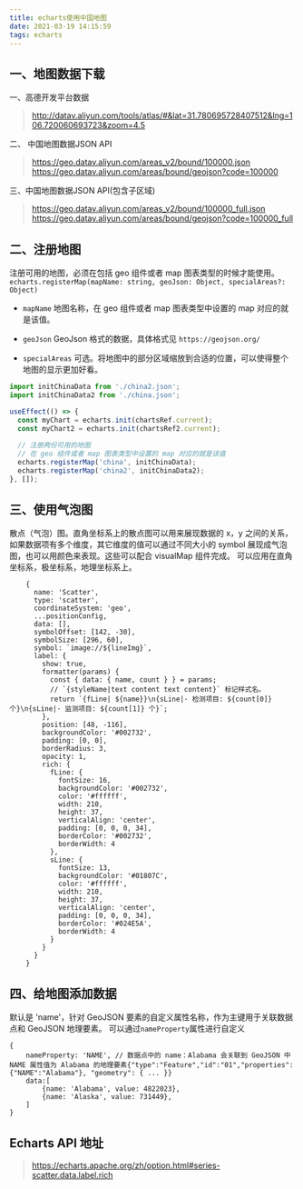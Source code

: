 ```yaml
---
title: echarts使用中国地图
date: 2021-03-19 14:15:59
tags: echarts
---
```


## 一、地图数据下载

一、高德开发平台数据

> http://datav.aliyun.com/tools/atlas/#&lat=31.780695728407512&lng=106.720060693723&zoom=4.5

二、 中国地图数据JSON API

> https://geo.datav.aliyun.com/areas_v2/bound/100000.json
> https://geo.datav.aliyun.com/areas/bound/geojson?code=100000

三、中国地图数据JSON API(包含子区域)

> https://geo.datav.aliyun.com/areas_v2/bound/100000_full.json
> https://geo.datav.aliyun.com/areas/bound/geojson?code=100000_full
 
## 二、注册地图

注册可用的地图，必须在包括 geo 组件或者 map 图表类型的时候才能使用。
`echarts.registerMap(mapName: string, geoJson: Object, specialAreas?: Object)`

- `mapName`
  地图名称，在 geo 组件或者 map 图表类型中设置的 map 对应的就是该值。
    
- `geoJson`
  GeoJson 格式的数据，具体格式见 `https://geojson.org/`
        
- `specialAreas`
  可选。将地图中的部分区域缩放到合适的位置，可以使得整个地图的显示更加好看。
  


```javascript
import initChinaData from './china2.json';
import initChinaData2 from './china.json';

useEffect(() => {
  const myChart = echarts.init(chartsRef.current);
  const myChart2 = echarts.init(chartsRef2.current);
  
  // 注册两份可用的地图
  // 在 geo 组件或者 map 图表类型中设置的 map 对应的就是该值
  echarts.registerMap('china', initChinaData);
  echarts.registerMap('china2', initChinaData2);
}, []);

```

## 三、使用气泡图

散点（气泡）图。直角坐标系上的散点图可以用来展现数据的 x，y 之间的关系，如果数据项有多个维度，其它维度的值可以通过不同大小的 symbol 展现成气泡图，也可以用颜色来表现。这些可以配合 visualMap 组件完成。
可以应用在直角坐标系，极坐标系，地理坐标系上。

```
    {
      name: 'Scatter',
      type: 'scatter',
      coordinateSystem: 'geo',
      ...positionConfig,
      data: [],
      symbolOffset: [142, -30],
      symbolSize: [296, 60],
      symbol: `image://${lineImg}`,
      label: {
        show: true,
        formatter(params) {
          const { data: { name, count } } = params;
          // `{styleName|text content text content}` 标记样式名。
          return `{fLine| ${name}}\n{sLine|· 检测项目: ${count[0]} 个}\n{sLine|· 监测项目: ${count[1]} 个}`;
        },
        position: [48, -116],
        backgroundColor: '#002732',
        padding: [0, 0],
        borderRadius: 3,
        opacity: 1,
        rich: {
          fLine: {
            fontSize: 16,
            backgroundColor: '#002732',
            color: '#ffffff',
            width: 210,
            height: 37,
            verticalAlign: 'center',
            padding: [0, 0, 0, 34],
            borderColor: '#002732',
            borderWidth: 4
          },
          sLine: {
            fontSize: 13,
            backgroundColor: '#01807C',
            color: '#ffffff',
            width: 210,
            height: 37,
            verticalAlign: 'center',
            padding: [0, 0, 0, 34],
            borderColor: '#024E5A',
            borderWidth: 4
          }
        }
      }
    }
```

## 四、给地图添加数据
默认是 'name'，针对 GeoJSON 要素的自定义属性名称，作为主键用于关联数据点和 GeoJSON 地理要素。
可以通过`nameProperty`属性进行自定义
```
{
    nameProperty: 'NAME', // 数据点中的 name：Alabama 会关联到 GeoJSON 中 NAME 属性值为 Alabama 的地理要素{"type":"Feature","id":"01","properties":{"NAME":"Alabama"}, "geometry": { ... }}
    data:[
        {name: 'Alabama', value: 4822023},
        {name: 'Alaska', value: 731449},
    ]
}
```


## Echarts API 地址
> https://echarts.apache.org/zh/option.html#series-scatter.data.label.rich
